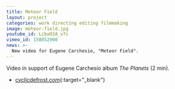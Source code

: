 ```yaml
---
title: Meteor Field
layout: project
categories: work directing editing filmmaking
image: meteor-field.jpg
youtube_id: Lcba92A_v7c
vimeo_id: 158852900
news: >-
  New video for Eugene Carchesio, "Meteor Field".
---
```


Video in support of Eugene Carchesio album _The Planets_ (2 min).

- [cyclicdefrost.com](http://www.cyclicdefrost.com/2016/04/watch-eugene-carchesios-new-piece-meteor-field/){:target="_blank"}
